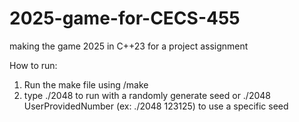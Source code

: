 # 2025-game-for-CECS-455
making the game 2025 in C++23 for a project assignment

How to run:
1. Run the make file using /make
2. type ./2048 to run with a randomly generate seed or ./2048 UserProvidedNumber (ex: ./2048 123125) to use a specific seed


